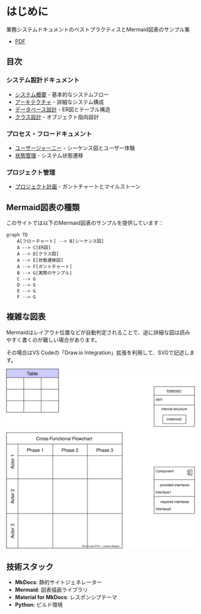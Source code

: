 # はじめに

業務システムドキュメントのベストプラクティスとMermaid図表のサンプル集

- [PDF](pdf/ドキュメンテーション戦略.pdf)

## 目次

### システム設計ドキュメント
- [システム概要](01.システム設計/system-overview.md) - 基本的なシステムフロー
- [アーキテクチャ](architecture.md) - 詳細なシステム構成
- [データベース設計](database-design.md) - ER図とテーブル構造
- [クラス設計](class-design.md) - オブジェクト指向設計

### プロセス・フロードキュメント
- [ユーザージャーニー](user-journey.md) - シーケンス図とユーザー体験
- [状態管理](state-management.md) - システム状態遷移

### プロジェクト管理
- [プロジェクト計画](project-plan.md) - ガントチャートとマイルストーン

## Mermaid図表の種類

このサイトでは以下のMermaid図表のサンプルを提供しています：

```mermaid
graph TD
    A[フローチャート] --> B[シーケンス図]
    A --> C[ER図]
    A --> D[クラス図]
    A --> E[状態遷移図]
    A --> F[ガントチャート]
    B --> G[実際のサンプル]
    C --> G
    D --> G
    E --> G
    F --> G
```

## 複雑な図表

Mermaidはレイアウト位置などが自動判定されることで、逆に詳細な図は読みやすく書くのが難しい場合があります。

その場合はVS Codeの「Draw.io Integration」拡張を利用して、SVGで記述します。

![SVG](detailed-diagram.drawio.svg)

## 技術スタック

- **MkDocs**: 静的サイトジェネレーター
- **Mermaid**: 図表描画ライブラリ
- **Material for MkDocs**: レスポンシブテーマ
- **Python**: ビルド環境
